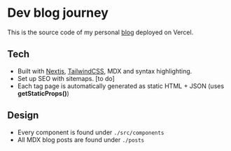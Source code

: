 # Dev blog journey

This is the source code of my personal [blog](https://blog-bacf.vercel.app) deployed on Vercel.

## Tech

- Built with [Nextjs](https://nextjs.org/), [TailwindCSS](https://tailwindcss.com/), MDX and syntax highlighting.
- Set up SEO with sitemaps. [to do]
- Each tag page is automatically generated as static HTML + JSON (uses **getStaticProps()**)

## Design

- Every component is found under `./src/components`
- All MDX blog posts are found under `./posts`
